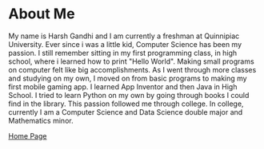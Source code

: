 # About Me

My name is Harsh Gandhi and I am currently a freshman at Quinnipiac University. Ever since i was a little kid, Computer Science has been my passion. I still remember sitting in my first programming class, in high school, where i learned how to print "Hello World". Making small programs on computer felt like big accomplishments. As I went through more classes and studying on my own, I moved on from basic programs to making my first mobile gaming app. I learned App Inventor and then Java in High School. I tried to learn Python on my own by going through books I could find in the library. This passion followed me through college. In college, currently I am a Computer Science and Data Science double major and Mathematics minor.

[Home Page](index.md)

